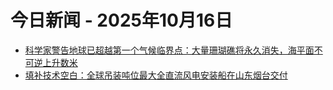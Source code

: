 # 今日新闻 - 2025年10月16日
- [科学家警告地球已超越第一个气候临界点：大量珊瑚礁将永久消失，海平面不可逆上升数米](https://www.ithome.com/0/889/776.htm)
- [填补技术空白：全球吊装吨位最大全直流风电安装船在山东烟台交付](https://www.ithome.com/0/889/775.htm)
